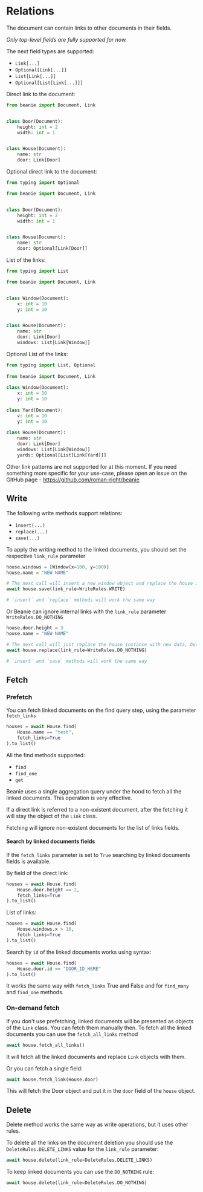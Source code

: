 # Relations

The document can contain links to other documents in their fields.

*Only top-level fields are fully supported for now.*

The next field types are supported:

- `Link[...]`
- `Optional[Link[...]]`
- `List[Link[...]]`
- `Optional[List[Link[...]]]`

Direct link to the document:

```python
from beanie import Document, Link


class Door(Document):
    height: int = 2
    width: int = 1


class House(Document):
    name: str
    door: Link[Door]
```

Optional direct link to the document:

```python
from typing import Optional

from beanie import Document, Link


class Door(Document):
    height: int = 2
    width: int = 1


class House(Document):
    name: str
    door: Optional[Link[Door]]
```

List of the links:

```python
from typing import List

from beanie import Document, Link


class Window(Document):
    x: int = 10
    y: int = 10


class House(Document):
    name: str
    door: Link[Door]
    windows: List[Link[Window]]
```

Optional List of the links:

```python
from typing import List, Optional
 
from beanie import Document, Link
 
class Window(Document):
    x: int = 10
    y: int = 10
 
class Yard(Document):
    v: int = 10
    y: int = 10
 
class House(Document):
    name: str
    door: Link[Door]
    windows: List[Link[Window]]
    yards: Optional[List[Link[Yard]]]
```

Other link patterns are not supported for at this moment. If you need something more specific for your use-case, 
please open an issue on the GitHub page - <https://github.com/roman-right/beanie>

## Write

The following write methods support relations:

- `insert(...)`
- `replace(...)`
- `save(...)`

To apply the writing method to the linked documents, you should set the respective `link_rule` parameter

```python
house.windows = [Window(x=100, y=100)]
house.name = "NEW NAME"

# The next call will insert a new window object and replace the house instance with updated data
await house.save(link_rule=WriteRules.WRITE)

# `insert` and `replace` methods will work the same way
```

Or Beanie can ignore internal links with the `link_rule` parameter `WriteRules.DO_NOTHING`

```python
house.door.height = 3
house.name = "NEW NAME"

# The next call will just replace the house instance with new data, but the linked door object will not be synced
await house.replace(link_rule=WriteRules.DO_NOTHING)

# `insert` and `save` methods will work the same way
```

## Fetch

### Prefetch

You can fetch linked documents on the find query step, using the parameter `fetch_links`

```python
houses = await House.find(
    House.name == "test", 
    fetch_links=True
).to_list()
```

All the find methods supported:

- `find`
- `find_one`
- `get`

Beanie uses a single aggregation query under the hood to fetch all the linked documents. This operation is very effective.

If a direct link is referred to a non-existent document, after the fetching it will stay the object of the `Link` class.

Fetching will ignore non-existent documents for the list of links fields.

#### Search by linked documents fields

If the `fetch_links` parameter is set to `True` searching by linked documents fields is available.

By field of the direct link:

```python
houses = await House.find(
    House.door.height == 2,
    fetch_links=True
).to_list()
```

List of links:

```python
houses = await House.find(
    House.windows.x > 10,
    fetch_links=True
).to_list()
```

Search by `id` of the linked documents works using syntax:

```python
houses = await House.find(
    House.door.id == "DOOR_ID_HERE"
).to_list()
```

It works the same way with `fetch_links` True and False and for `find_many` and `find_one` methods.

### On-demand fetch

If you don't use prefetching, linked documents will be presented as objects of the `Link` class. You can fetch them manually then.
To fetch all the linked documents you can use the `fetch_all_links` method

```python
await house.fetch_all_links()
```

It will fetch all the linked documents and replace `Link` objects with them.

Or you can fetch a single field:

```python
await house.fetch_link(House.door)
```

This will fetch the Door object and put it in the `door` field of the `house` object.

## Delete

Delete method works the same way as write operations, but it uses other rules.

To delete all the links on the document deletion you should use the `DeleteRules.DELETE_LINKS` value for the `link_rule` parameter:

```python
await house.delete(link_rule=DeleteRules.DELETE_LINKS)
```

To keep linked documents you can use the `DO_NOTHING` rule:

```python
await house.delete(link_rule=DeleteRules.DO_NOTHING)
```

